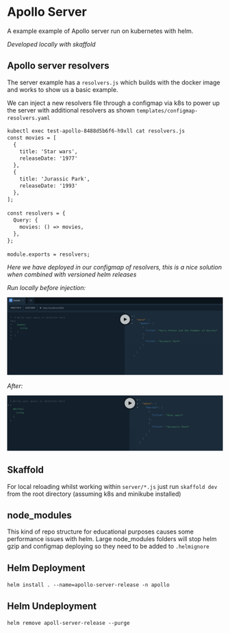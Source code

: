# Apollo Server

A example example of Apollo server run on kubernetes with helm.

_Developed locally with skaffold_


## Apollo server resolvers

The server example has a `resolvers.js` which builds with the docker image and works to show us a basic example.

We can inject a new resolvers file through a configmap via k8s to power up the server with additional resolvers as shown `templates/configmap-resolvers.yaml`

```
kubectl exec test-apollo-8488d5b6f6-h9xll cat resolvers.js
const movies = [
  {
    title: 'Star wars',
    releaseDate: '1977'
  },
  {
    title: 'Jurassic Park',
    releaseDate: '1993'
  },
];

const resolvers = {
  Query: {
    movies: () => movies,
  },
};

module.exports = resolvers;
```

_Here we have deployed in our configmap of resolvers, this is a nice solution when combined with versioned helm releases_

*Run locally before injection:*

<img src="images/local.png" width="900px"/>

*After:*

<img src="images/movies.png" width="900px"/>


## Skaffold

For local reloading whilst working within `server/*.js` just run `skaffold dev` from the root directory (assuming k8s and minikube installed)

## node_modules

This kind of repo structure for educational purposes causes some performance issues with helm.
Large node_modules folders will stop helm gzip and configmap deploying so they need to be added to `.helmignore`


## Helm Deployment

`helm install . --name=apollo-server-release -n apollo`

## Helm Undeployment

`helm remove apoll-server-release --purge`
